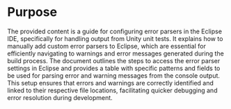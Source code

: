 # Purpose
The provided content is a guide for configuring error parsers in the Eclipse IDE, specifically for handling output from Unity unit tests. It explains how to manually add custom error parsers to Eclipse, which are essential for efficiently navigating to warnings and error messages generated during the build process. The document outlines the steps to access the error parser settings in Eclipse and provides a table with specific patterns and fields to be used for parsing error and warning messages from the console output. This setup ensures that errors and warnings are correctly identified and linked to their respective file locations, facilitating quicker debugging and error resolution during development.
